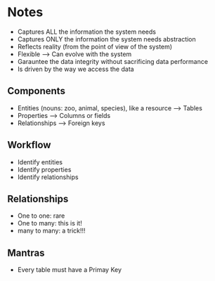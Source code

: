 # Notes

- Captures ALL the information the system needs
- Captures ONLY the information the system needs abstraction
- Reflects reality (from the point of view of the system)
- Flexible --> Can evolve with the system
- Garauntee the data integrity without sacrificing data performance
- Is driven by the way we access the data

## Components
- Entities (nouns: zoo, animal, species), like a resource --> Tables
- Properties --> Columns or fields
- Relationships --> Foreign keys

## Workflow
- Identify entities
- Identify properties
- Identify relationships

## Relationships
- One to one: rare
- One to many: this is it!
- many to many: a trick!!!

## Mantras
- Every table must have a Primay Key